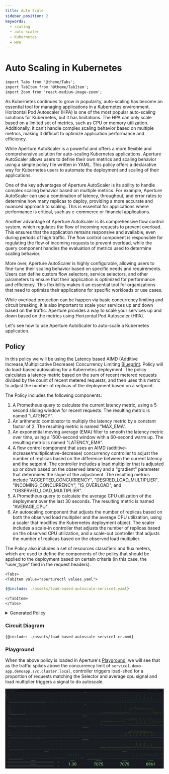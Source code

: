 ```yaml
---
title: Auto Scale
sidebar_position: 2
keywords:
  - scaling
  - auto-scaler
  - Kubernetes
  - HPA
---
```


# **Auto Scaling in Kubernetes**

```mdx-code-block
import Tabs from '@theme/Tabs';
import TabItem from '@theme/TabItem';
import Zoom from 'react-medium-image-zoom';
```

As Kubernetes continues to grow in popularity, auto-scaling has become an
essential tool for managing applications in a Kubernetes environment. Horizontal
Pod Autoscaler (HPA) is one of the most popular auto-scaling solutions for
Kubernetes, but it has limitations. The HPA can only scale based on a limited
set of metrics, such as CPU or memory utilization. Additionally, it can't handle
complex scaling behavior based on multiple metrics, making it difficult to
optimize application performance and efficiency.

While Aperture AutoScaler is a powerful and offers a more flexible and
comprehensive solution for auto-scaling Kubernetes applications. Aperture
AutoScaler allows users to define their own metrics and scaling behavior using a
simple policy file written in YAML. This policy offers a declarative way for
Kubernetes users to automate the deployment and scaling of their applications.

One of the key advantages of Aperture AutoScaler is its ability to handle
complex scaling behavior based on multiple metrics. For example, Aperture
AutoScaler can use a combination of latency, throughput, and error rates to
determine how many replicas to deploy, providing a more accurate and nuanced
approach to scaling. This is essential for applications where performance is
critical, such as e-commerce or financial applications.

Another advantage of Aperture AutoScaler is its comprehensive flow control
system, which regulates the flow of incoming requests to prevent overload. This
ensures that the application remains responsive and available, even during
periods of high traffic. The flow control component is responsible for
regulating the flow of incoming requests to prevent overload, while the query
component handles the evaluation of metrics used to determine scaling behavior.

More over, Aperture AutoScaler is highly configurable, allowing users to
fine-tune their scaling behavior based on specific needs and requirements. Users
can define custom flow selectors, service selectors, and other parameters to
ensure that their application is optimized for performance and efficiency. This
flexibility makes it an essential tool for organizations that need to optimize
their applications for specific workloads or use cases.

While overload protection can be happen via basic concurrency limiting and
circuit breaking, it is also important to scale your services up and down based
on the traffic. Aperture provides a way to scale your services up and down based
on the metrics using Horizontal Pod Autoscaler (HPA).

Let's see how to use Aperture AutoScaler to auto-scale a Kubernetes application.

## Policy

In this policy we will be using the Latency based AIMD (Additive
Increase,Multiplicative Decrease) Concurrency Limiting
[Blueprint](reference/policies/bundled-blueprints/policies/latency-aimd-concurrency-limiting.md).
Policy will do load-based autoscaling for a Kubernetes deployment. The policy
calculates a latency metric based on the sum of recent metered requests divided
by the count of recent metered requests, and then uses this metric to adjust the
number of replicas of the deployment based on a setpoint.

The Policy includes the following components:

1. A Prometheus query to calculate the current latency metric, using a 5-second
   sliding window for recent requests. The resulting metric is named "LATENCY".
2. An arithmetic combinator to multiply the latency metric by a constant factor
   of 2. The resulting metric is named "MAX_EMA".
3. An exponential moving average (EMA) filter to smooth the latency metric over
   time, using a 1500-second window with a 60-second warm up. The resulting
   metric is named "LATENCY_EMA".
4. A flow control component that uses an AIMD
   (additive-increase/multiplicative-decrease) concurrency controller to adjust
   the number of replicas based on the difference between the current latency
   and the setpoint. The controller includes a load multiplier that is adjusted
   up or down based on the observed latency and a "gradient" parameter that
   determines the slope of the adjustment. The resulting metrics include
   "ACCEPTED_CONCURRENCY", "DESIRED_LOAD_MULTIPLIER", "INCOMING_CONCURRENCY",
   "IS_OVERLOAD", and "OBSERVED_LOAD_MULTIPLIER".
5. A Prometheus query to calculate the average CPU utilization of the deployment
   over the last 30 seconds. The resulting metric is named "AVERAGE_CPU".
6. An autoscaling component that adjusts the number of replicas based on both
   the observed load multiplier and the average CPU utilization, using a scaler
   that modifies the Kubernetes deployment object. The scaler includes a
   scale-in controller that adjusts the number of replicas based on the observed
   CPU utilization, and a scale-out controller that adjusts the number of
   replicas based on the observed load multiplier.

The Policy also includes a set of resources classifiers and flux meters, which
are used to define the components of the policy that should be applied to the
deployment based on certain criteria (in this case, the "user_type" field in the
request headers).

```mdx-code-block
<Tabs>
<TabItem value="aperturectl values.yaml">
```

```yaml
{@include: ./assets/load-based-autoscale-service1.yaml}
```

```mdx-code-block
</TabItem>
</Tabs>
```

<details><summary>Generated Policy</summary>
<p>

```yaml
{@include: ./assets/load-based-autoscale-service1-cr.yaml}
```

</p>
</details>

### Circuit Diagram

<Zoom>

```mermaid
{@include: ./assets/load-based-autoscale-service1-cr.mmd}
```

</Zoom>

### Playground

When the above policy is loaded in Aperture's
[Playground](/get-started/playground/playground.md), we will see that as the
traffic spikes above the concurrency limit of
`service1-demo-app.demoapp.svc.cluster.local`, controller triggers load-shed for
a proportion of requests matching the Selector and average cpu signal and load
multiplier triggers a signal to do autoscale.

<Zoom>

![Auto-Scale](./assets/auto-scale-playground.png)

</Zoom>
